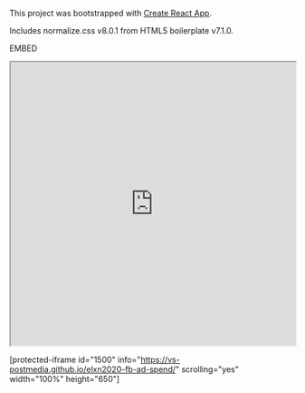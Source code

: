 This project was bootstrapped with [Create React App](https://github.com/facebook/create-react-app).

Includes normalize.css v8.0.1 from HTML5 boilerplate v7.1.0.

EMBED
<iframe src="https://vs-postmedia.github.io/elxn2020-fb-ad-spend/" width="100%" height="500px" scrolling="yes"></iframe>

[protected-iframe id="1500" info="https://vs-postmedia.github.io/elxn2020-fb-ad-spend/" scrolling="yes" width="100%" height="650"]